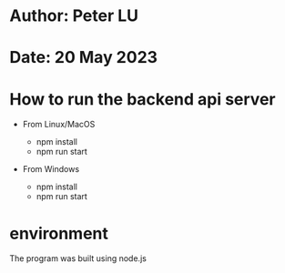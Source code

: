 # Author: Peter LU
# Date: 20 May 2023
# How to run the backend api server
- From Linux/MacOS
    - npm install
    - npm run start

- From Windows
    - npm install
    - npm run start

# environment
The program was built using node.js
